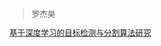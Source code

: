 > 罗杰昊

[基于深度学习的目标检测与分割算法研究](http://kns.cnki.net/KCMS/detail/detail.aspx?dbcode=CMFD&dbname=CMFD201701&filename=1016785552.nh&v=MTUzMTFKclpFYlBJUjhlWDFMdXhZUzdEaDFUM3FUcldNMUZyQ1VSTE9mWnVScEZ5emdWTDdNVkYyNkdMU3dHOVQ=)
